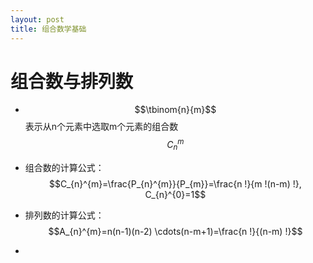 ```yaml
---
layout: post
title: 组合数学基础
---
```


<script src="https://polyfill.io/v3/polyfill.min.js?features=es6"></script>
<script id="MathJax-script" async src="https://cdn.jsdelivr.net/npm/mathjax@3/es5/tex-mml-chtml.js"></script>


# 组合数与排列数

* $$\tbinom{n}{m}$$表示从n个元素中选取m个元素的组合数$$C_n^m$$

* 组合数的计算公式：$$C_{n}^{m}=\frac{P_{n}^{m}}{P_{m}}=\frac{n !}{m !(n-m) !}, C_{n}^{0}=1$$

* 排列数的计算公式：$$A_{n}^{m}=n(n-1)(n-2) \cdots(n-m+1)=\frac{n !}{(n-m) !}$$
* 